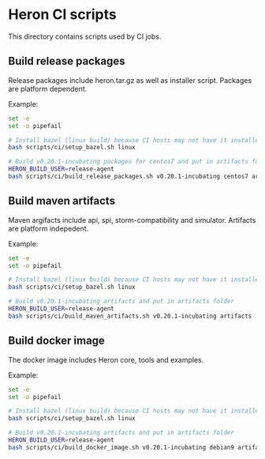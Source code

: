 # Heron CI scripts
This directory contains scripts used by CI jobs.

## Build release packages

Release packages include heron.tar.gz as well as installer script. Packages are platform dependent.

Example:

```bash
set -e
set -o pipefail

# Install bazel (linux build) because CI hosts may not have it installed
bash scripts/ci/setup_bazel.sh linux

# Build v0.20.1-incubating packages for centos7 and put in artifacts folder
HERON_BUILD_USER=release-agent
bash scripts/ci/build_release_packages.sh v0.20.1-incubating centos7 artifacts

```

## Build maven artifacts

Maven argifacts include api, spi, storm-compatibility and simulator. Artifacts are platform indepedent.

Example:

```bash
set -e
set -o pipefail

# Install bazel (linux build) because CI hosts may not have it installed
bash scripts/ci/setup_bazel.sh linux

# Build v0.20.1-incubating artifacts and put in artifacts folder
HERON_BUILD_USER=release-agent
bash scripts/ci/build_maven_artifacts.sh v0.20.1-incubating artifacts

```

## Build docker image

The docker image includes Heron core, tools and examples.

Example:

```bash
set -e
set -o pipefail

# Install bazel (linux build) because CI hosts may not have it installed
bash scripts/ci/setup_bazel.sh linux

# Build v0.20.1-incubating artifacts and put in artifacts folder
HERON_BUILD_USER=release-agent
bash scripts/ci/build_docker_image.sh v0.20.1-incubating debian9 artifacts

```
